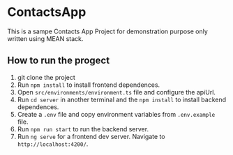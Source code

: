 # ContactsApp
This is a sampe Contacts App Project for demonstration purpose only written using MEAN stack.

## How to run the progect
1. git clone the project
2. Run `npm install` to install frontend dependences.
3. Open `src/environments/environment.ts` file and configure the apiUrl.
4. Run `cd server` in another terminal and the `npm install` to install backend dependences.
5. Create a `.env` file and copy environment variables from `.env.example` file.
6. Run `npm run start` to run the backend server.
7. Run `ng serve` for a frontend dev server. Navigate to `http://localhost:4200/`.